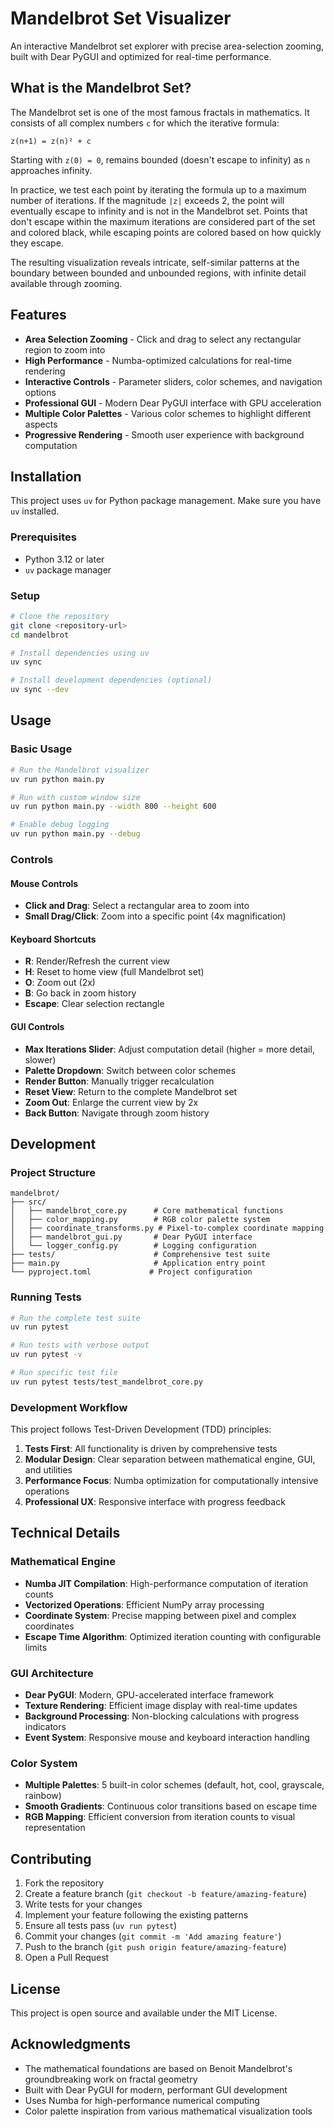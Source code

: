 # Mandelbrot Set Visualizer

An interactive Mandelbrot set explorer with precise area-selection zooming, built with Dear PyGUI and optimized for real-time performance.

## What is the Mandelbrot Set?

The Mandelbrot set is one of the most famous fractals in mathematics. It consists of all complex numbers `c` for which the iterative formula:

```
z(n+1) = z(n)² + c
```

Starting with `z(0) = 0`, remains bounded (doesn't escape to infinity) as `n` approaches infinity.

In practice, we test each point by iterating the formula up to a maximum number of iterations. If the magnitude `|z|` exceeds 2, the point will eventually escape to infinity and is not in the Mandelbrot set. Points that don't escape within the maximum iterations are considered part of the set and colored black, while escaping points are colored based on how quickly they escape.

The resulting visualization reveals intricate, self-similar patterns at the boundary between bounded and unbounded regions, with infinite detail available through zooming.

## Features

- **Area Selection Zooming** - Click and drag to select any rectangular region to zoom into
- **High Performance** - Numba-optimized calculations for real-time rendering
- **Interactive Controls** - Parameter sliders, color schemes, and navigation options  
- **Professional GUI** - Modern Dear PyGUI interface with GPU acceleration
- **Multiple Color Palettes** - Various color schemes to highlight different aspects
- **Progressive Rendering** - Smooth user experience with background computation

## Installation

This project uses `uv` for Python package management. Make sure you have `uv` installed.

### Prerequisites

- Python 3.12 or later
- `uv` package manager

### Setup

```bash
# Clone the repository
git clone <repository-url>
cd mandelbrot

# Install dependencies using uv
uv sync

# Install development dependencies (optional)
uv sync --dev
```

## Usage

### Basic Usage

```bash
# Run the Mandelbrot visualizer
uv run python main.py

# Run with custom window size
uv run python main.py --width 800 --height 600

# Enable debug logging
uv run python main.py --debug
```

### Controls

#### Mouse Controls
- **Click and Drag**: Select a rectangular area to zoom into
- **Small Drag/Click**: Zoom into a specific point (4x magnification)

#### Keyboard Shortcuts
- **R**: Render/Refresh the current view
- **H**: Reset to home view (full Mandelbrot set)
- **O**: Zoom out (2x)
- **B**: Go back in zoom history
- **Escape**: Clear selection rectangle

#### GUI Controls
- **Max Iterations Slider**: Adjust computation detail (higher = more detail, slower)
- **Palette Dropdown**: Switch between color schemes
- **Render Button**: Manually trigger recalculation
- **Reset View**: Return to the complete Mandelbrot set
- **Zoom Out**: Enlarge the current view by 2x
- **Back Button**: Navigate through zoom history

## Development

### Project Structure

```
mandelbrot/
├── src/
│   ├── mandelbrot_core.py      # Core mathematical functions
│   ├── color_mapping.py        # RGB color palette system
│   ├── coordinate_transforms.py # Pixel-to-complex coordinate mapping
│   ├── mandelbrot_gui.py       # Dear PyGUI interface
│   └── logger_config.py        # Logging configuration
├── tests/                      # Comprehensive test suite
├── main.py                     # Application entry point
└── pyproject.toml             # Project configuration
```

### Running Tests

```bash
# Run the complete test suite
uv run pytest

# Run tests with verbose output
uv run pytest -v

# Run specific test file
uv run pytest tests/test_mandelbrot_core.py
```

### Development Workflow

This project follows Test-Driven Development (TDD) principles:

1. **Tests First**: All functionality is driven by comprehensive tests
2. **Modular Design**: Clear separation between mathematical engine, GUI, and utilities
3. **Performance Focus**: Numba optimization for computationally intensive operations
4. **Professional UX**: Responsive interface with progress feedback

## Technical Details

### Mathematical Engine
- **Numba JIT Compilation**: High-performance computation of iteration counts
- **Vectorized Operations**: Efficient NumPy array processing
- **Coordinate System**: Precise mapping between pixel and complex coordinates
- **Escape Time Algorithm**: Optimized iteration counting with configurable limits

### GUI Architecture
- **Dear PyGUI**: Modern, GPU-accelerated interface framework
- **Texture Rendering**: Efficient image display with real-time updates
- **Background Processing**: Non-blocking calculations with progress indicators
- **Event System**: Responsive mouse and keyboard interaction handling

### Color System
- **Multiple Palettes**: 5 built-in color schemes (default, hot, cool, grayscale, rainbow)
- **Smooth Gradients**: Continuous color transitions based on escape time
- **RGB Mapping**: Efficient conversion from iteration counts to visual representation

## Contributing

1. Fork the repository
2. Create a feature branch (`git checkout -b feature/amazing-feature`)
3. Write tests for your changes
4. Implement your feature following the existing patterns
5. Ensure all tests pass (`uv run pytest`)
6. Commit your changes (`git commit -m 'Add amazing feature'`)
7. Push to the branch (`git push origin feature/amazing-feature`)
8. Open a Pull Request

## License

This project is open source and available under the MIT License.

## Acknowledgments

- The mathematical foundations are based on Benoit Mandelbrot's groundbreaking work on fractal geometry
- Built with Dear PyGUI for modern, performant GUI development
- Uses Numba for high-performance numerical computing
- Color palette inspiration from various mathematical visualization tools

